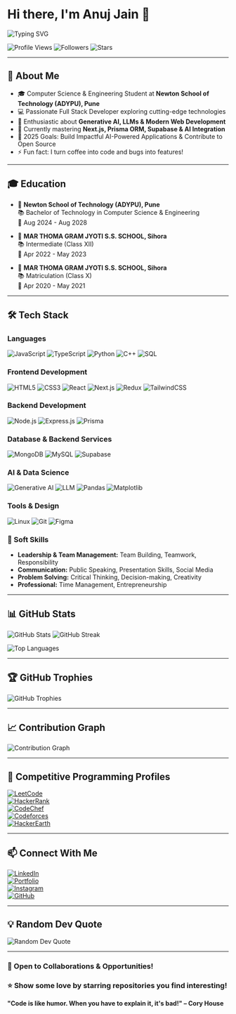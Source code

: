 # Hi there, I'm Anuj Jain 👋

![Typing SVG](https://readme-typing-svg.herokuapp.com?font=Fira+Code&weight=600&size=28&pause=1000&color=3B82F6&center=true&vCenter=true&width=600&lines=Computer+Science+Student;Full+Stack+Developer;Problem+Solver;Open+Source+Enthusiast;LLM+%26+Generative+AI+Explorer)

![Profile Views](https://komarev.com/ghpvc/?username=ighackerbot&label=Profile%20Views&color=0e75b6&style=flat)
![Followers](https://img.shields.io/github/followers/ighackerbot?label=Followers&style=social)
![Stars](https://img.shields.io/github/stars/ighackerbot?label=Stars&style=social)

---

## 🚀 About Me
- 🎓 Computer Science & Engineering Student at **Newton School of Technology (ADYPU), Pune**  
- 💻 Passionate Full Stack Developer exploring cutting-edge technologies  
- 🤖 Enthusiastic about **Generative AI, LLMs & Modern Web Development**  
- 🌱 Currently mastering **Next.js, Prisma ORM, Supabase & AI Integration**  
- 🎯 2025 Goals: Build Impactful AI-Powered Applications & Contribute to Open Source  
- ⚡ Fun fact: I turn coffee into code and bugs into features!

---

## 🎓 Education
- 🏫 **Newton School of Technology (ADYPU), Pune**  
  📚 Bachelor of Technology in Computer Science & Engineering  
  📅 Aug 2024 - Aug 2028  

- 🏫 **MAR THOMA GRAM JYOTI S.S. SCHOOL, Sihora**  
  📚 Intermediate (Class XII)  
  📅 Apr 2022 - May 2023  

- 🏫 **MAR THOMA GRAM JYOTI S.S. SCHOOL, Sihora**  
  📚 Matriculation (Class X)  
  📅 Apr 2020 - May 2021  

---

## 🛠️ Tech Stack

### Languages
![JavaScript](https://img.shields.io/badge/JavaScript-F7DF1E?style=for-the-badge&logo=javascript&logoColor=black)
![TypeScript](https://img.shields.io/badge/TypeScript-007ACC?style=for-the-badge&logo=typescript&logoColor=white)
![Python](https://img.shields.io/badge/Python-3776AB?style=for-the-badge&logo=python&logoColor=white)
![C++](https://img.shields.io/badge/C++-00599C?style=for-the-badge&logo=c%2B%2B&logoColor=white)
![SQL](https://img.shields.io/badge/SQL-4479A1?style=for-the-badge&logo=mysql&logoColor=white)

### Frontend Development
![HTML5](https://img.shields.io/badge/HTML5-E34F26?style=for-the-badge&logo=html5&logoColor=white)
![CSS3](https://img.shields.io/badge/CSS3-1572B6?style=for-the-badge&logo=css3&logoColor=white)
![React](https://img.shields.io/badge/React-20232A?style=for-the-badge&logo=react&logoColor=61DAFB)
![Next.js](https://img.shields.io/badge/Next.js-000000?style=for-the-badge&logo=nextdotjs&logoColor=white)
![Redux](https://img.shields.io/badge/Redux-764ABC?style=for-the-badge&logo=redux&logoColor=white)
![TailwindCSS](https://img.shields.io/badge/Tailwind_CSS-38B2AC?style=for-the-badge&logo=tailwind-css&logoColor=white)

### Backend Development
![Node.js](https://img.shields.io/badge/Node.js-43853D?style=for-the-badge&logo=node.js&logoColor=white)
![Express.js](https://img.shields.io/badge/Express.js-404D59?style=for-the-badge&logo=express&logoColor=white)
![Prisma](https://img.shields.io/badge/Prisma-2D3748?style=for-the-badge&logo=prisma&logoColor=white)

### Database & Backend Services
![MongoDB](https://img.shields.io/badge/MongoDB-4EA94B?style=for-the-badge&logo=mongodb&logoColor=white)
![MySQL](https://img.shields.io/badge/MySQL-005C84?style=for-the-badge&logo=mysql&logoColor=white)
![Supabase](https://img.shields.io/badge/Supabase-3ECF8E?style=for-the-badge&logo=supabase&logoColor=white)

### AI & Data Science
![Generative AI](https://img.shields.io/badge/Generative_AI-FF6F00?style=for-the-badge&logo=openai&logoColor=white)
![LLM](https://img.shields.io/badge/LLM-412991?style=for-the-badge&logo=anthropic&logoColor=white)
![Pandas](https://img.shields.io/badge/Pandas-150458?style=for-the-badge&logo=pandas&logoColor=white)
![Matplotlib](https://img.shields.io/badge/Matplotlib-11557c?style=for-the-badge&logo=python&logoColor=white)

### Tools & Design
![Linux](https://img.shields.io/badge/Linux-FCC624?style=for-the-badge&logo=linux&logoColor=black)
![Git](https://img.shields.io/badge/Git-F05032?style=for-the-badge&logo=git&logoColor=white)
![Figma](https://img.shields.io/badge/Figma-F24E1E?style=for-the-badge&logo=figma&logoColor=white)

### 🎯 Soft Skills
- **Leadership & Team Management:** Team Building, Teamwork, Responsibility  
- **Communication:** Public Speaking, Presentation Skills, Social Media  
- **Problem Solving:** Critical Thinking, Decision-making, Creativity  
- **Professional:** Time Management, Entrepreneurship  

---

## 📊 GitHub Stats
![GitHub Stats](https://github-readme-stats.vercel.app/api?username=ighackerbot&show_icons=true&theme=tokyonight&hide_border=true&count_private=true)
![GitHub Streak](https://github-readme-streak-stats.herokuapp.com/?user=ighackerbot&theme=tokyonight&hide_border=true)

![Top Languages](https://github-readme-stats.vercel.app/api/top-langs/?username=ighackerbot&layout=compact&theme=tokyonight&hide_border=true)

---

## 🏆 GitHub Trophies
![GitHub Trophies](https://github-profile-trophy.vercel.app/?username=ighackerbot&theme=tokyonight&no-frame=true&row=1&column=7)

---

## 📈 Contribution Graph
![Contribution Graph](https://github-readme-activity-graph.vercel.app/graph?username=ighackerbot&theme=tokyo-night&hide_border=true)

---

## 🎯 Competitive Programming Profiles
[![LeetCode](https://img.shields.io/badge/LeetCode-FFA116?style=for-the-badge&logo=leetcode&logoColor=black)](https://leetcode.com/u/berlin30/)  
[![HackerRank](https://img.shields.io/badge/HackerRank-00EA64?style=for-the-badge&logo=hackerrank&logoColor=black)](https://www.hackerrank.com/profile/jainanuj2005)  
[![CodeChef](https://img.shields.io/badge/CodeChef-5B4638?style=for-the-badge&logo=codechef&logoColor=white)](https://www.codechef.com/users/jainanuj2005)  
[![Codeforces](https://img.shields.io/badge/Codeforces-1F8ACB?style=for-the-badge&logo=codeforces&logoColor=white)](https://codeforces.com/profile/jainanuj2005)  
[![HackerEarth](https://img.shields.io/badge/HackerEarth-2C3454?style=for-the-badge&logo=hackerearth&logoColor=white)](https://www.hackerearth.com/@jainanuj2005/)  

---

## 📫 Connect With Me
[![LinkedIn](https://img.shields.io/badge/LinkedIn-0077B5?style=for-the-badge&logo=linkedin&logoColor=white)](https://www.linkedin.com/in/anuj-jain-b61594338/)  
[![Portfolio](https://img.shields.io/badge/Portfolio-FF5722?style=for-the-badge&logo=google-chrome&logoColor=white)](https://portfolio-anuj-jain.vercel.app/)  
[![Instagram](https://img.shields.io/badge/Instagram-E4405F?style=for-the-badge&logo=instagram&logoColor=white)](https://www.instagram.com/ig_anuj_jain/)  
[![GitHub](https://img.shields.io/badge/GitHub-100000?style=for-the-badge&logo=github&logoColor=white)](https://github.com/ighackerbot)  

---

## 💡 Random Dev Quote
![Random Dev Quote](https://quotes-github-readme.vercel.app/api?type=horizontal&theme=tokyonight)

---

### 💼 Open to Collaborations & Opportunities!  
### ⭐ Show some love by starring repositories you find interesting!  

**"Code is like humor. When you have to explain it, it's bad!" – Cory House**
